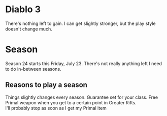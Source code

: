 # Diablo 3
There's nothing left to gain. I can get slightly stronger, but the play style doesn't change much.

# Season
Season 24 starts this Friday, July 23.
There's not really anything left I need to do in-between seasons.

## Reasons to play a season
Things slightly changes every season.
Guarantee set for your class.
Free Primal weapon when you get to a certain point in Greater Rifts.  
I'll probably stop as soon as I get my Primal item
